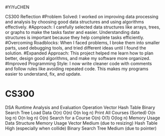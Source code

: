 #YiYuCHEN

CS300 Reflection
#Problem Solved: I worked on improving data processing and analysis by choosing good data structures and using algorithms effectively.
#Approach: I carefully selected data structures like arrays, trees, or graphs to make the tasks faster and easier. Understanding data structures is important because they help complete tasks efficiently.
#Overcoming Roadblocks: When I faced problems, I broke them into smaller parts, used debugging tools, and tried different ideas until I found the solution.
#Expanded Approach: This project helped me learn how to plan better, design good algorithms, and make my software more organized.
#Improved Programming Style: I now write cleaner code with comments and follow rules like avoiding repeated code. This makes my programs easier to understand, fix, and update.

# CS300
DSA
Runtime Analysis and Evaluation
Operation	Vector	Hash Table	Binary Search Tree
Load Data	O(n)	O(n)	O(n log n)
Print All Courses (Sorted)	O(n log n)	O(n log n)	O(n)
Search for a Course	O(n)	O(1)	O(log n)
Memory Usage
Data Structure	Memory Usage
Vector	Medium (due to resizing)
Hash Table	High (especially when collide)
Binary Search Tree	Medium (due to pointer)

